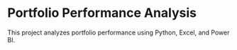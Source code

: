 # Portfolio Performance Analysis
This project analyzes portfolio performance using Python, Excel, and Power BI.
